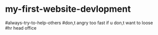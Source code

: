 # my-first-website-devlopment
#always-try-to-help-others
#don,t angry too fast  if u  don,t want to loose
#hr head office
